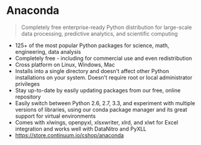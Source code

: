 # Anaconda
> Completely free enterprise-ready Python distribution for large-scale data processing, predictive analytics, and scientific computing

* 125+ of the most popular Python packages for science, math, engineering, data analysis
* Completely free - including for commercial use and even redistribution
* Cross platform on Linux, Windows, Mac
* Installs into a single directory and doesn't affect other Python installations on your system. Doesn't require root or local administrator privileges
* Stay up-to-date by easily updating packages from our free, online repository
* Easily switch between Python 2.6, 2.7, 3.3, and experiment with multiple versions of libraries, using our conda package manager and its great support for virtual environments
* Comes with xlwings, openpyxl, xlsxwriter, xlrd, and xlwt for Excel integration and works well with DataNitro and PyXLL
* https://store.continuum.io/cshop/anaconda
